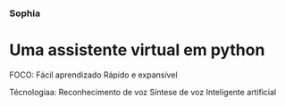 ### Sophia
# Uma assistente virtual em python


 FOCO: 
    Fácil aprendizado
    Rápido e expansível
 
 Técnologiaa:
     Reconhecimento de voz
     Síntese de voz
     Inteligente artificial 
     
